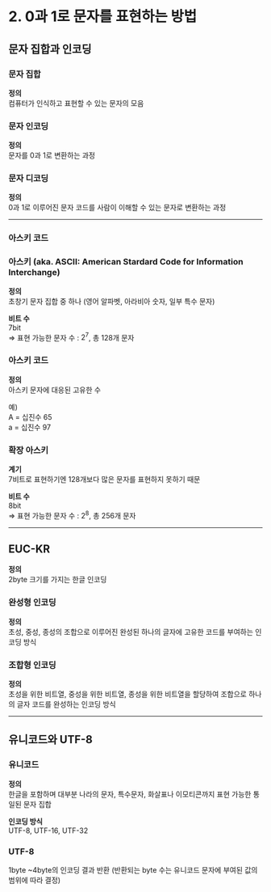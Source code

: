 # 2. 0과 1로 문자를 표현하는 방법

## 문자 집합과 인코딩

### 문자 집합

**정의**  
컴퓨터가 인식하고 표현할 수 있는 문자의 모음

### 문자 인코딩

**정의**  
문자를 0과 1로 변환하는 과정

### 문자 디코딩

**정의**  
0과 1로 이루어진 문자 코드를 사람이 이해할 수 있는 문자로 변환하는 과정

---

### 아스키 코드

### 아스키 (aka. ASCII: American Stardard Code for Information Interchange)

**정의**  
초창기 문자 집합 중 하나 (영어 알파벳, 아라비아 숫자, 일부 특수 문자)

**비트 수**  
7bit  
⇒ 표현 가능한 문자 수 : $2^7$, 총 128개 문자

### 아스키 코드

**정의**  
아스키 문자에 대응된 고유한 수

예)  
A = 십진수 65  
a = 십진수 97

### 확장 아스키

**계기**  
7비트로 표현하기엔 128개보다 많은 문자를 표현하지 못하기 때문

**비트 수**  
8bit  
⇒ 표현 가능한 문자 수 : $2^8$, 총 256개 문자

---

## EUC-KR

**정의**  
2byte 크기를 가지는 한글 인코딩

### 완성형 인코딩

**정의**  
초성, 중성, 종성의 조합으로 이루어진 완성된 하나의 글자에 고유한 코드를 부여하는 인코딩 방식

### 조합형 인코딩

**정의**  
초성을 위한 비트열, 중성을 위한 비트열, 종성을 위한 비트열을 할당하여 조합으로 하나의 글자 코드를 완성하는 인코딩 방식

---

## 유니코드와 UTF-8

### 유니코드

**정의**  
한글을 포함하며 대부분 나라의 문자, 특수문자, 화살표나 이모티콘까지 표현 가능한 통일된 문자 집합

**인코딩 방식**  
UTF-8, UTF-16, UTF-32

### UTF-8

1byte ~4byte의 인코딩 결과 반환 (반환되는 byte 수는 유니코드 문자에 부여된 값의 범위에 따라 결정)